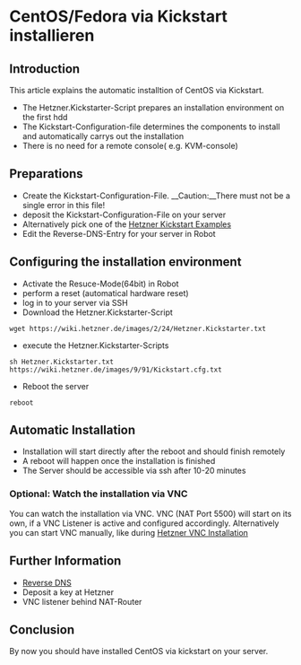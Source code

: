 # CentOS/Fedora via Kickstart installieren
## Introduction
This article explains the automatic installtion of CentOS via Kickstart.

* The Hetzner.Kickstarter-Script prepares an installation environment on the first hdd
* The Kickstart-Configuration-file determines the components to install and automatically carrys out the installation
* There is no need for a remote console( e.g. KVM-console)

## Preparations

* Create the Kickstart-Configuration-File. __Caution:__There must not be a single error in this file! 
*  deposit the Kickstart-Configuration-File on your server
* Alternatively pick one of the [Hetzner Kickstart Examples](https://wiki.hetzner.de/index.php/Hetzner_Kickstart_Examples)
* Edit the Reverse-DNS-Entry for your server in Robot

## Configuring the installation environment

* Activate the Resuce-Mode(64bit) in Robot
* perform a reset (automatical hardware reset)
* log in to your server via SSH
* Download the Hetzner.Kickstarter-Script 

`wget https://wiki.hetzner.de/images/2/24/Hetzner.Kickstarter.txt`

* execute the Hetzner.Kickstarter-Scripts 

`sh Hetzner.Kickstarter.txt https://wiki.hetzner.de/images/9/91/Kickstart.cfg.txt`

* Reboot the server 

`reboot`

## Automatic Installation

* Installation will start directly after the reboot and should finish remotely
* A reboot will happen once the installation is finished
* The Server should be accessible via ssh after 10-20 minutes 

### Optional: Watch the installation via VNC

You can watch the installation via VNC. VNC (NAT Port 5500) will start on its own, if a VNC Listener is active and configured accordingly. 
Alternatively you can start VNC manually, like during [Hetzner VNC Installation](https://wiki.hetzner.de/index.php/VNC-Installationen/en)

## Further Information
* [Reverse DNS](https://wiki.hetzner.de/index.php/DNS-Reverse-DNS/en)
* Deposit a key at Hetzner
* VNC listener behind NAT-Router

## Conclusion
By now you should have installed CentOS via kickstart on your server.